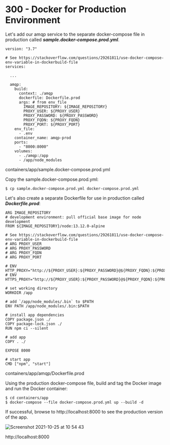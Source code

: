 # 300 - Docker for Production Environment

Let's add our amqp service to the separate docker-compose file in production called ***sample.docker-compose.prod.yml***.

```
version: "3.7"

# See https://stackoverflow.com/questions/29261811/use-docker-compose-env-variable-in-dockerbuild-file
services:

  ... 

  amqp:
    build:
      context: ./amqp
      dockerfile: Dockerfile.prod
      args: # from env_file
        IMAGE_REPOSITORY: ${IMAGE_REPOSITORY}
        PROXY_USER: ${PROXY_USER}
        PROXY_PASSWORD: ${PROXY_PASSWORD}
        PROXY_FQDN: ${PROXY_FQDN}
        PROXY_PORT: ${PROXY_PORT}
    env_file:
      - .env      
    container_name: amqp-prod  
    ports:
      - "8000:8000"
    volumes:
      - ./amqp:/app
      - /app/node_modules
```
containers/app/sample.docker-compose.prod.yml

Copy the sample.docker-compose.prod.yml:

```
$ cp sample.docker-compose.prod.yml docker-compose.prod.yml
```

Let's also create a separate Dockerfile for use in production called ***Dockerfile.prod***:

```
ARG IMAGE_REPOSITORY
# development environment: pull official base image for node development
FROM ${IMAGE_REPOSITORY}/node:13.12.0-alpine

# See https://stackoverflow.com/questions/29261811/use-docker-compose-env-variable-in-dockerbuild-file
# ARG PROXY_USER
# ARG PROXY_PASSWORD
# ARG PROXY_FQDN
# ARG PROXY_PORT

# ENV HTTP_PROXY="http://${PROXY_USER}:${PROXY_PASSWORD}@${PROXY_FQDN}:${PROXY_PORT}"
# ENV HTTPS_PROXY="http://${PROXY_USER}:${PROXY_PASSWORD}@${PROXY_FQDN}:${PROXY_PORT}"

# set working directory
WORKDIR /app

# add `/app/node_modules/.bin` to $PATH
ENV PATH /app/node_modules/.bin:$PATH

# install app dependencies
COPY package.json ./
COPY package-lock.json ./
RUN npm ci --silent

# add app
COPY . ./

EXPOSE 8000

# start app
CMD ["npm", "start"]
```
containers/app/amqp/Dockerfile.prod

Using the production docker-compose file, build and tag the Docker image and run the Docker container:

```
$ cd containers/app
$ docker-compose --file docker-compose.prod.yml up --build -d
```

If successful, browse to http://localhost:8000 to see the production version of the app.

![Screenshot 2021-10-25 at 10 54 43](https://user-images.githubusercontent.com/1499433/138665819-59233cc8-65bd-489f-8a31-da4667fb11d2.png)

http://localhost:8000
